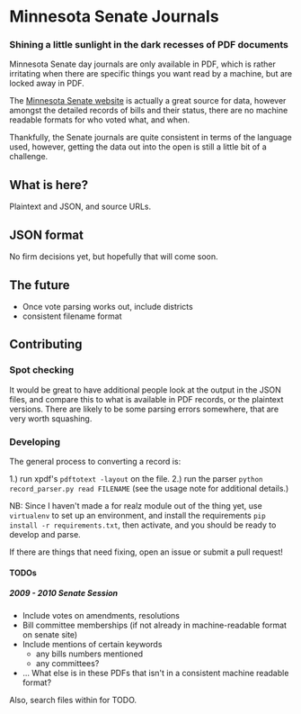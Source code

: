 # Minnesota Senate Journals
### Shining a little sunlight in the dark recesses of PDF documents

Minnesota Senate day journals are only available in PDF, which is rather
irritating when there are specific things you want read by a machine, but
are locked away in PDF.

The [Minnesota Senate website](http://senate.mn) is actually a great source
for data, however amongst the detailed records of bills and their status, 
there are no machine readable formats for who voted what, and when.

Thankfully, the Senate journals are quite consistent in terms of the language
used, however, getting the data out into the open is still a little bit of a
challenge.

## What is here?

Plaintext and JSON, and source URLs.

## JSON format

No firm decisions yet, but hopefully that will come soon.

## The future

 * Once vote parsing works out, include districts
 * consistent filename format


## Contributing

### Spot checking

It would be great to have additional people look at the output in the JSON
files, and compare this to what is available in PDF records, or the plaintext
versions. There are likely to be some parsing errors somewhere, that are very
worth squashing.

### Developing

The general process to converting a record is: 

 1.) run xpdf's `pdftotext -layout` on the file.
 2.) run the parser `python record_parser.py read FILENAME` (see the usage note
     for additional details.)

NB: Since I haven't made a for realz module out of the thing yet, use
`virtualenv` to set up an environment, and install the requirements `pip
install -r requirements.txt`, then activate, and you should be ready to develop
and parse.

If there are things that need fixing, open an issue or submit a pull request!

#### TODOs

##### 2009 - 2010 Senate Session

 * Include votes on amendments, resolutions
 * Bill committee memberships (if not already in machine-readable format on senate site)
 * Include mentions of certain keywords
   - any bills numbers mentioned
   - any committees?
 * ... What else is in these PDFs that isn't in a consistent machine readable format?

Also, search files within for TODO.


